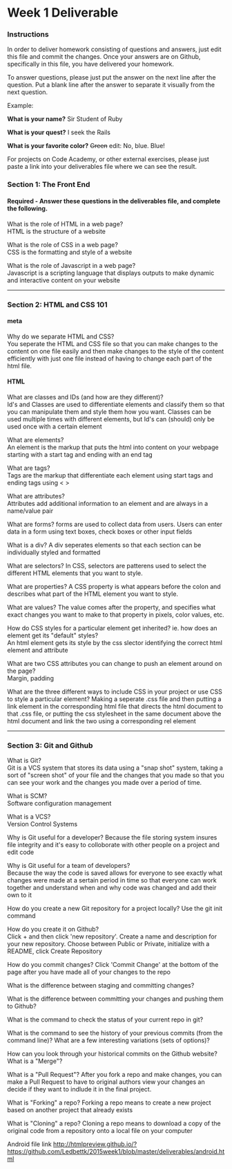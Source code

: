 # Week 1 Deliverable  

### Instructions  

In order to deliver homework consisting of questions and answers, just edit this file and commit the changes.  Once your answers are on Github, specifically in this file, you have delivered your homework.  
  
To answer questions, please just put the answer on the next line after the question.  Put a blank line after the answer to separate it visually from the next question.  

Example:  

**What is your name?**
Sir Student of Ruby

**What is your quest?**
I seek the Rails  

**What is your favorite color?**
~~Green~~ edit:  No, blue.  Blue!  

For projects on Code Academy, or other external exercises, please just paste a link into your deliverables file where we can see the result.  

### Section 1: The Front End
#### Required - Answer these questions in the deliverables file, and complete the following. 

What is the role of HTML in a web page?  
HTML is the structure of a website  

What is the role of CSS in a web page?  
CSS is the formatting and style of a website  

What is the role of Javascript in a web page?  
Javascript is a scripting language that displays outputs to make dynamic and interactive content on your website

---

### Section 2: HTML and CSS 101

#### meta
Why do we separate HTML and CSS?  
You seperate the HTML and CSS file so that you can make changes to the content on one file easily and then make changes to the style of the content efficiently with just one file instead of having to change each part of the html file.  

#### HTML
What are classes and IDs (and how are they different)?  
Id's and Classes are used to differentiate elements and classify them so that you can manipulate them and style them how you want. Classes can be used multiple times with different elements, but Id's can (should) only be used once with a certain element  

What are elements?  
An element is the markup that puts the html into content on your webpage starting with a start tag and ending with an end tag    

What are tags?  
Tags are the markup that differentiate each element using start tags and ending tags using < > 

What are attributes?  
Attributes add additional information to an element and are always in a name/value pair  

What are forms?  forms are used to collect data from users. Users can enter data in a form using text boxes, check boxes or other input fields

What is a div?  A div seperates elements so that each section can be individually styled and formatted

What are selectors?  In CSS, selectors are patterens used to select the different HTML elements that you want to style.  

What are properties?  A CSS property is what appears before the colon and describes what part of the HTML element you want to style.  

What are values?  The value comes after the property, and specifies what exact changes you want to make to that property in pixels, color values, etc.  

How do CSS styles for a particular element get inherited? ie. how does an element get its "default" styles?  
An html element gets its style by the css slector identifying the correct html element and attribute  

What are two CSS attributes you can change to push an element around on the page?  
Margin, padding  

What are the three different ways to include CSS in your project or use CSS to style a particular element? 
Making a seperate .css file and then putting a link element in the corresponding html file that directs the html document to that .css file, or putting the css stylesheet in the same document above the html document and link the two using a corresponding rel element  

---
### Section 3: Git and Github  
What is Git?  
Git is a VCS system that stores its data using a "snap shot" system, taking a sort of "screen shot" of your file and the changes that you made so that you can see your work and the changes you made over a period of time.

What is SCM?  
Software configuration management  

What is a VCS?  
Version Control Systems

Why is Git useful for a developer?
Because the file storing system insures file integrity and it's easy to colloborate with other people on a project and edit code    

Why is Git useful for a team of developers?  
Because the way the code is saved allows for everyone to see exactly what changes were made at a sertain period in time so that everyone can work together and understand when and why code was changed and add their own to it  

How do you create a new Git repository for a project locally?
Use the git init command 

How do you create it on Github?  
Click + and then click 'new repository'. Create a name and description for your new repository. Choose between Public or Private, initialize with a README, click Create Repository   

How do you commit changes?  Click 'Commit Change' at the bottom of the page after you have made all of your changes to the repo 

What is the difference between staging and committing changes?  

What is the difference between committing your changes and pushing them to Github?  

What is the command to check the status of your current repo in git?  

What is the command to see the history of your previous commits (from the command line)?  What are a few interesting variations (sets of options)?  

How can you look through your historical commits on the Github website?  
What is a "Merge"?   

What is a "Pull Request"?  After you fork a repo and make changes, you can make a Pull Request to have to original authors view your changes an decide if they want to indlude it in the final project.  

What is "Forking" a repo?  Forking a repo means to create a new project based on another project that already exists  

What is "Cloning" a repo?  Cloning a repo means to download a copy of the original code from a repository onto a local file on your computer  

Android file link http://htmlpreview.github.io/?https://github.com/Ledbettk/2015week1/blob/master/deliverables/android.html
